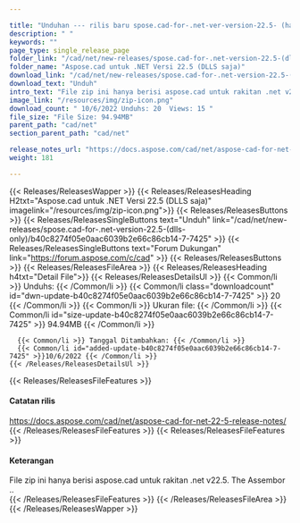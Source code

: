 ```yaml
---

title: "Unduhan --- rilis baru spose.cad-for-.net-ver-version-22.5- (hanya-dlls)"
description: " "
keywords: ""
page_type: single_release_page
folder_link: "/cad/net/new-releases/spose.cad-for-.net-version-22.5-(dlls-only)/"
folder_name: "Aspose.cad untuk .NET Versi 22.5 (DLLS saja)"
download_link: "/cad/net/new-releases/spose.cad-for-.net-version-22.5-(dlls-only)/b40c8274f05e0aac6039b2e66c86cb14-7-7425"
download_text: "Unduh"
intro_text: "File zip ini hanya berisi aspose.cad untuk rakitan .net v22.5. The Assembor .."
image_link: "/resources/img/zip-icon.png"
download_count: " 10/6/2022 Unduhs: 20  Views: 15 "
file_size: "File Size: 94.94MB"
parent_path: "cad/net"
section_parent_path: "cad/net"

release_notes_url: "https://docs.aspose.com/cad/net/aspose-cad-for-net-22-5-release-notes/"
weight: 181

---
```


{{< Releases/ReleasesWapper >}}
  {{< Releases/ReleasesHeading H2txt="Aspose.cad untuk .NET Versi 22.5 (DLLS saja)" imagelink="/resources/img/zip-icon.png">}}
  {{< Releases/ReleasesButtons >}}
    {{< Releases/ReleasesSingleButtons text="Unduh" link="/cad/net/new-releases/spose.cad-for-.net-version-22.5-(dlls-only)/b40c8274f05e0aac6039b2e66c86cb14-7-7425" >}}
    {{< Releases/ReleasesSingleButtons text="Forum Dukungan" link="https://forum.aspose.com/c/cad" >}}
  {{< Releases/ReleasesButtons >}}
  {{< Releases/ReleasesFileArea >}}
    {{< Releases/ReleasesHeading h4txt="Detail File">}}
    {{< Releases/ReleasesDetailsUl >}}
      {{< Common/li >}} Unduhs: {{< /Common/li >}}
      {{< Common/li class="downloadcount" id="dwn-update-b40c8274f05e0aac6039b2e66c86cb14-7-7425" >}} 20 {{< /Common/li >}}
      {{< Common/li >}} Ukuran file: {{< /Common/li >}}
      {{< Common/li id="size-update-b40c8274f05e0aac6039b2e66c86cb14-7-7425" >}} 94.94MB {{< /Common/li >}}

      {{< Common/li >}} Tanggal Ditambahkan: {{< /Common/li >}}
      {{< Common/li id="added-update-b40c8274f05e0aac6039b2e66c86cb14-7-7425" >}}10/6/2022 {{< /Common/li >}}
    {{< /Releases/ReleasesDetailsUl >}}

  {{< Releases/ReleasesFileFeatures >}}
      <h4>Catatan rilis</h4><div><a href='https://docs.aspose.com/cad/net/aspose-cad-for-net-22-5-release-notes/'>https://docs.aspose.com/cad/net/aspose-cad-for-net-22-5-release-notes/</a></div>
  {{< /Releases/ReleasesFileFeatures >}}
  {{< Releases/ReleasesFileFeatures >}}
      <h4>Keterangan</h4><div class="HTMLDescription">File zip ini hanya berisi aspose.cad untuk rakitan .net v22.5. The Assembor ..</div>
  {{< /Releases/ReleasesFileFeatures >}}
 {{< /Releases/ReleasesFileArea >}}
{{< /Releases/ReleasesWapper >}}


